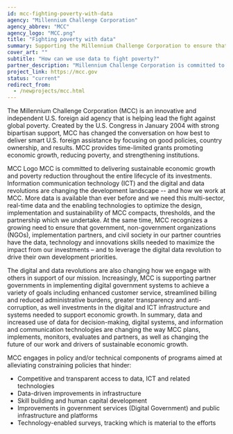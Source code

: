 ```yaml
---
id: mcc-fighting-poverty-with-data
agency: "Millennium Challenge Corporation"
agency_abbrev: "MCC"
agency_logo: "MCC.png"
title: "Fighting poverty with data"
summary: Supporting the Millennium Challenge Corporation to ensure that their partner countries have the data, technology and innovations skills needed to maximize the impact from U.S. investments and to leverage the digital data revolution to drive their own development priorities
cover_art: ""
subtitle: "How can we use data to fight poverty?"
partner_description: "Millennium Challenge Corporation is committed to delivering sustainable economic growth and poverty reduction throughout the entire lifecycle of its investments."
project_link: https://mcc.gov
status: "current"
redirect_from:
  - /newprojects/mcc.html
---
```


The Millennium Challenge Corporation (MCC) is an innovative and independent U.S. foreign aid agency that is helping lead the fight against global poverty. Created by the U.S. Congress in January 2004 with strong bipartisan support, MCC has changed the conversation on how best to deliver smart U.S. foreign assistance by focusing on good policies, country ownership, and results. MCC provides time-limited grants promoting economic growth, reducing poverty, and strengthening institutions.

MCC Logo
MCC is committed to delivering sustainable economic growth and poverty reduction throughout the entire lifecycle of its investments.
Information communication technology (ICT) and the digital and data revolutions are changing the development landscape -- and how we work at MCC. More data is available than ever before and we need this multi-sector, real-time data and the enabling technologies to optimize the design, implementation and sustainability of MCC compacts, thresholds, and the partnership which we undertake. At the same time, MCC recognizes a growing need to ensure that government, non-government organizations (NGOs), implementation partners, and civil society in our partner countries have the data, technology and innovations skills needed to maximize the impact from our investments – and to leverage the digital data revolution to drive their own development priorities.

The digital and data revolutions are also changing how we engage with others in support of our mission. Increasingly, MCC is supporting partner governments in implementing digital government systems to achieve a variety of goals including enhanced customer service, streamlined billing and reduced administrative burdens, greater transparency and anti-corruption, as well investments in the digital and ICT infrastructure and systems needed to support economic growth. In summary, data and increased use of data for decision-making, digital systems, and information and communication technologies are changing the way MCC plans, implements, monitors, evaluates and partners, as well as changing the future of our work and drivers of sustainable economic growth.

MCC engages in policy and/or technical components of programs aimed at alleviating constraining policies that hinder:
* Competitive and transparent access to data, ICT and related technologies
* Data-driven improvements in infrastructure
* Skill building and human capital development
* Improvements in government services (Digital Government) and public infrastructure and platforms
* Technology-enabled surveys, tracking which is material to the efforts
